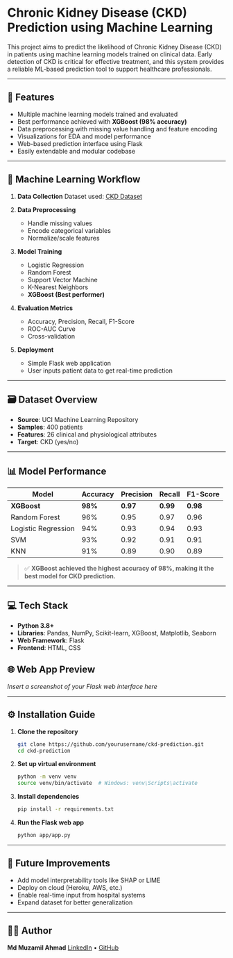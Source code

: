 # Chronic Kidney Disease (CKD) Prediction using Machine Learning

This project aims to predict the likelihood of Chronic Kidney Disease (CKD) in patients using machine learning models trained on clinical data. Early detection of CKD is critical for effective treatment, and this system provides a reliable ML-based prediction tool to support healthcare professionals.

---

## 🚀 Features

* Multiple machine learning models trained and evaluated
* Best performance achieved with **XGBoost (98% accuracy)**
* Data preprocessing with missing value handling and feature encoding
* Visualizations for EDA and model performance
* Web-based prediction interface using Flask
* Easily extendable and modular codebase

---

## 🧠 Machine Learning Workflow

1. **Data Collection**
   Dataset used: [CKD Dataset](https://github.com/muzamilmujju/Chronic-Kidney-Disease-Prediction/blob/main/Python%20Jupyter%20Notebook/kidney_disease.csv)

2. **Data Preprocessing**

   * Handle missing values
   * Encode categorical variables
   * Normalize/scale features

3. **Model Training**

   * Logistic Regression
   * Random Forest
   * Support Vector Machine
   * K-Nearest Neighbors
   * **XGBoost (Best performer)**

4. **Evaluation Metrics**

   * Accuracy, Precision, Recall, F1-Score
   * ROC-AUC Curve
   * Cross-validation

5. **Deployment**

   * Simple Flask web application
   * User inputs patient data to get real-time prediction

---

## 🗃️ Dataset Overview

* **Source**: UCI Machine Learning Repository
* **Samples**: 400 patients
* **Features**: 26 clinical and physiological attributes
* **Target**: CKD (yes/no)

---

## 📊 Model Performance

| Model               | Accuracy | Precision | Recall   | F1-Score |
| ------------------- | -------- | --------- | -------- | -------- |
| **XGBoost**         | **98%**  | **0.97**  | **0.99** | **0.98** |
| Random Forest       | 96%      | 0.95      | 0.97     | 0.96     |
| Logistic Regression | 94%      | 0.93      | 0.94     | 0.93     |
| SVM                 | 93%      | 0.92      | 0.91     | 0.91     |
| KNN                 | 91%      | 0.89      | 0.90     | 0.89     |

> ✅ **XGBoost achieved the highest accuracy of 98%, making it the best model for CKD prediction.**

---

## 💻 Tech Stack

* **Python 3.8+**
* **Libraries**: Pandas, NumPy, Scikit-learn, XGBoost, Matplotlib, Seaborn
* **Web Framework**: Flask
* **Frontend**: HTML, CSS


## 🌐 Web App Preview

*Insert a screenshot of your Flask web interface here*

---

## ⚙️ Installation Guide

1. **Clone the repository**

   ```bash
   git clone https://github.com/yourusername/ckd-prediction.git
   cd ckd-prediction
   ```

2. **Set up virtual environment**

   ```bash
   python -m venv venv
   source venv/bin/activate  # Windows: venv\Scripts\activate
   ```

3. **Install dependencies**

   ```bash
   pip install -r requirements.txt
   ```

4. **Run the Flask web app**

   ```bash
   python app/app.py
   ```

---

## 📌 Future Improvements

* Add model interpretability tools like SHAP or LIME
* Deploy on cloud (Heroku, AWS, etc.)
* Enable real-time input from hospital systems
* Expand dataset for better generalization

---

## 🙋‍♂️ Author

**Md Muzamil Ahmad**
[LinkedIn](https://www.linkedin.com) • [GitHub](https://github.com)


